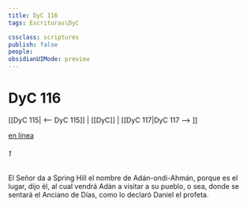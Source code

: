 ```yaml
---
title: DyC 116
tags: Escrituras\DyC

cssclass: scriptures
publish: false
people:
obsidianUIMode: preview
---
```


# DyC 116
[[DyC 115| <-- DyC 115]] | [[DyC]] | [[DyC 117|DyC 117 --> ]]

[en línea](https://churchofjesuschrist.org/study/scriptures/dc-testament/dc/116?lang=spa)

###### 1 
El Señor da a Spring Hill el nombre de Adán-ondi-Ahmán, porque es el lugar, dijo él, al cual vendrá Adán a visitar a su pueblo, o sea, donde se sentará el Anciano de Días, como lo declaró Daniel el profeta.

